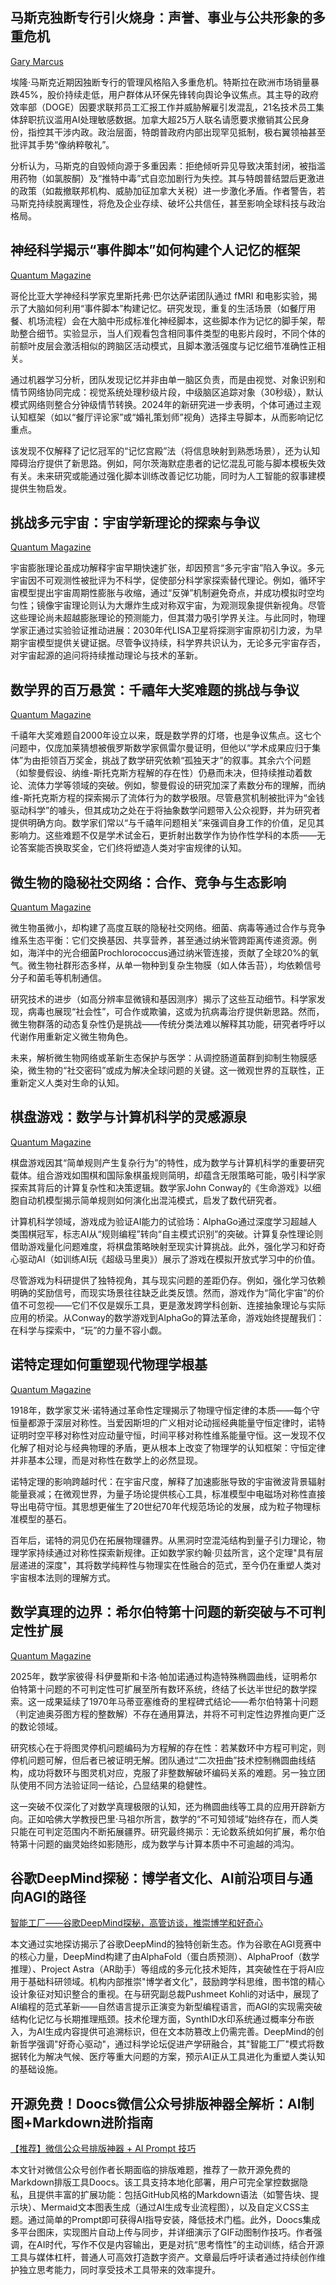 ## 马斯克独断专行引火烧身：声誉、事业与公共形象的多重危机  

[Gary Marcus](https://open.substack.com/pub/garymarcus/p/elon-musks-inability-to-listen-to?r=50w2ld&utm_campaign=post&utm_medium=web&showWelcomeOnShare=false)

埃隆·马斯克近期因独断专行的管理风格陷入多重危机。特斯拉在欧洲市场销量暴跌45%，股价持续走低，用户群体从环保先锋转向舆论争议焦点。其主导的政府效率部（DOGE）因要求联邦员工汇报工作并威胁解雇引发混乱，21名技术员工集体辞职抗议滥用AI处理敏感数据。加拿大超25万人联名请愿要求撤销其公民身份，指控其干涉内政。政治层面，特朗普政府内部出现罕见抵制，极右翼领袖甚至批评其手势“像纳粹敬礼”。  

分析认为，马斯克的自毁倾向源于多重因素：拒绝倾听异见导致决策封闭，被指滥用药物（如氯胺酮）及“推特中毒”式自恋加剧行为失控。其与特朗普结盟后更激进的政策（如裁撤联邦机构、威胁加征加拿大关税）进一步激化矛盾。作者警告，若马斯克持续脱离理性，将危及企业存续、破坏公共信任，甚至影响全球科技与政治格局。

## 神经科学揭示“事件脚本”如何构建个人记忆的框架  

[Quantum Magazine](https://www.quantamagazine.org/how-event-scripts-structure-our-personal-memories-20250221/)

哥伦比亚大学神经科学家克里斯托弗·巴尔达萨诺团队通过 fMRI 和电影实验，揭示了大脑如何利用“事件脚本”构建记忆。研究发现，重复的生活场景（如餐厅用餐、机场流程）会在大脑中形成标准化神经脚本，这些脚本作为记忆的脚手架，帮助整合细节。实验显示，当人们观看包含相同事件类型的电影片段时，不同个体的前额叶皮层会激活相似的跨脑区活动模式，且脚本激活强度与记忆细节准确性正相关。  

通过机器学习分析，团队发现记忆并非由单一脑区负责，而是由视觉、对象识别和情节网络协同完成：视觉系统处理秒级片段，中级脑区追踪对象（30秒级），默认模式网络则整合分钟级情节转换。2024年的新研究进一步表明，个体可通过主观认知框架（如以“餐厅评论家”或“婚礼策划师”视角）选择主导脚本，从而影响记忆重点。  

该发现不仅解释了记忆冠军的“记忆宫殿”法（将信息映射到熟悉场景），还为认知障碍治疗提供了新思路。例如，阿尔茨海默症患者的记忆混乱可能与脚本模板失效有关。未来研究或能通过强化脚本训练改善记忆功能，同时为人工智能的叙事建模提供生物启发。

## 挑战多元宇宙：宇宙学新理论的探索与争议  

[Quantum Magazine](https://mailchi.mp/quantamagazine.org/why-colliding-particles-reveal-reality-4866097?e=49edf04b1c)

宇宙膨胀理论虽成功解释宇宙早期快速扩张，却因预言“多元宇宙”陷入争议。多元宇宙因不可观测性被批评为不科学，促使部分科学家探索替代理论。例如，循环宇宙模型提出宇宙周期性膨胀与收缩，通过“反弹”机制避免奇点，并成功模拟时空均匀性；镜像宇宙理论则认为大爆炸生成对称双宇宙，为观测现象提供新视角。尽管这些理论尚未超越膨胀理论的预测能力，但其潜力吸引学界关注。与此同时，物理学家正通过实验验证推动进展：2030年代LISA卫星将探测宇宙原初引力波，为早期宇宙模型提供关键证据。尽管争议持续，科学界共识认为，无论多元宇宙存否，对宇宙起源的追问将持续推动理论与技术的革新。


## 数学界的百万悬赏：千禧年大奖难题的挑战与争议

[Quantum Magazine](https://mailchi.mp/quantamagazine.org/why-colliding-particles-reveal-reality-4866097?e=49edf04b1c)

千禧年大奖难题自2000年设立以来，既是数学界的灯塔，也是争议焦点。这七个问题中，仅庞加莱猜想被俄罗斯数学家佩雷尔曼证明，但他以“学术成果应归于集体”为由拒领百万奖金，挑战了数学研究依赖“孤独天才”的叙事。其余六个问题（如黎曼假设、纳维-斯托克斯方程解的存在性）仍悬而未决，但持续推动着数论、流体力学等领域的突破。例如，黎曼假设的研究加深了素数分布的理解，而纳维-斯托克斯方程的探索揭示了流体行为的数学极限。尽管悬赏机制被批评为“金钱驱动科学”的噱头，但其成功之处在于将抽象数学问题带入公众视野，并为研究者提供明确方向。数学家们常以“与千禧年问题相关”来强调自身工作的价值，足见其影响力。这些难题不仅是学术试金石，更折射出数学作为协作性学科的本质——无论答案能否换取奖金，它们终将塑造人类对宇宙规律的认知。

## 微生物的隐秘社交网络：合作、竞争与生态影响  

[Quantum Magazine](https://mailchi.mp/quantamagazine.org/why-colliding-particles-reveal-reality-4866052?e=49edf04b1c)

微生物虽微小，却构建了高度互联的隐秘社交网络。细菌、病毒等通过合作与竞争维系生态平衡：它们交换基因、共享营养，甚至通过纳米管跨距离传递资源。例如，海洋中的光合细菌Prochlorococcus通过纳米管连接，贡献了全球20%的氧气。微生物社群形态多样，从单一物种到复杂生物膜（如人体舌苔），均依赖信号分子和菌毛等机制通信。  

研究技术的进步（如高分辨率显微镜和基因测序）揭示了这些互动细节。科学家发现，病毒也展现“社会性”，可合作或欺骗，这或为抗病毒治疗提供新思路。然而，微生物群落的动态复杂性仍是挑战——传统分类法难以解释其功能，研究者呼吁以代谢作用重新定义微生物角色。  

未来，解析微生物网络或革新生态保护与医学：从调控肠道菌群到抑制生物膜感染，微生物的“社交密码”或成为解决全球问题的关键。这一微观世界的互联性，正重新定义人类对生命的认知。

## 棋盘游戏：数学与计算机科学的灵感源泉  

[Quantum Magazine](https://mailchi.mp/quantamagazine.org/why-colliding-particles-reveal-reality-4866024?e=49edf04b1c)

棋盘游戏因其“简单规则产生复杂行为”的特性，成为数学与计算机科学的重要研究载体。组合游戏如围棋和国际象棋虽规则简明，却蕴含无限策略可能，吸引科学家探索其背后的计算复杂性和决策逻辑。数学家John Conway的《生命游戏》以细胞自动机模型揭示简单规则如何演化出混沌模式，启发了数代研究者。  

计算机科学领域，游戏成为验证AI能力的试验场：AlphaGo通过深度学习超越人类围棋冠军，标志AI从“规则编程”转向“自主模式识别”的突破。计算复杂性理论则借助游戏量化问题难度，将棋盘策略映射至现实计算挑战。此外，强化学习和好奇心驱动AI（如训练AI玩《超级马里奥》）展示了游戏在模拟开放式学习中的价值。  

尽管游戏为科研提供了独特视角，其与现实问题的差距仍存。例如，强化学习依赖明确的奖励信号，而现实场景往往缺乏此类反馈。然而，游戏作为“简化宇宙”的价值不可忽视——它们不仅是娱乐工具，更是激发跨学科创新、连接抽象理论与实际应用的桥梁。从Conway的数学游戏到AlphaGo的算法革命，游戏始终提醒我们：在科学与探索中，“玩”的力量不容小觑。

## 诺特定理如何重塑现代物理学根基

[Quantum Magazine](https://www.quantamagazine.org/mathematics/)
 
1918年，数学家艾米·诺特通过革命性定理揭示了物理守恒定律的本质——每个守恒量都源于深层对称性。当爱因斯坦的广义相对论动摇经典能量守恒定律时，诺特证明时空平移对称性对应动量守恒，时间平移对称性维系能量守恒。这一发现不仅化解了相对论与经典物理的矛盾，更从根本上改变了物理学的认知框架：守恒定律并非基本公理，而是对称性在数学上的必然显现。  

诺特定理的影响跨越时代：在宇宙尺度，解释了加速膨胀导致的宇宙微波背景辐射能量衰减；在微观世界，为量子场论提供核心工具，标准模型中电磁场对称性直接导出电荷守恒。其思想更催生了20世纪70年代规范场论的发展，成为粒子物理标准模型的基石。  

百年后，诺特的洞见仍在拓展物理疆界。从黑洞时空混沌结构到量子引力理论，物理学家持续通过对称性探索新规律。正如数学家约翰·贝兹所言，这个定理"具有层层递进的深度"，其将数学纯粹性与物理实在性融合的范式，至今仍在重塑人类对宇宙根本法则的理解方式。

## 数学真理的边界：希尔伯特第十问题的新突破与不可判定性扩展

[Quantum Magazine](https://www.quantamagazine.org/new-proofs-probe-the-limits-of-mathematical-truth-20250203/?mc_cid=2f31b79f2a&mc_eid=49edf04b1c)

2025年，数学家彼得·科伊曼斯和卡洛·帕加诺通过构造特殊椭圆曲线，证明希尔伯特第十问题的不可判定性可扩展至所有数环系统，终结了长达半世纪的数学探索。这一成果延续了1970年马蒂亚塞维奇的里程碑式结论——希尔伯特第十问题（判定迪奥芬图方程的整数解）不存在通用算法，并将不可判定性边界推向更广泛的数论领域。  

研究核心在于将图灵停机问题编码为方程解的存在性：若某数环中方程可判定，则停机问题可解，但后者已被证明无解。团队通过“二次扭曲”技术控制椭圆曲线结构，成功将数环与图灵机对应，克服了非整数解破坏编码关系的难题。另一独立团队使用不同方法验证同一结论，凸显结果的稳健性。  

这一突破不仅深化了对数学真理极限的认知，还为椭圆曲线等工具的应用开辟新方向。正如哈佛大学教授巴里·马祖尔所言，数学的“不可知领域”始终存在，而人类只能在可判定范围内不断拓展疆界。研究最终揭示：无论数系统如何扩展，希尔伯特第十问题的幽灵始终如影随形，成为数学与计算本质中不可逾越的鸿沟。

## 谷歌DeepMind探秘：博学者文化、AI前沿项目与通向AGI的路径

[智能工厂——谷歌DeepMind探秘，高管访谈，推崇博学和好奇心](https://mp.weixin.qq.com/s/NUEcnj3fiwwNhUlijqCXkA)

本文通过实地探访揭示了谷歌DeepMind的独特创新生态。作为谷歌在AGI竞赛中的核心力量，DeepMind构建了由AlphaFold（蛋白质预测）、AlphaProof（数学推理）、Project Astra（AR助手）等组成的多元化技术矩阵，其突破性在于将AI应用于基础科研领域。机构内部推崇"博学者文化"，鼓励跨学科思维，图书馆的精心设计象征对知识整合的重视。在与研究副总裁Pushmeet Kohli的对话中，展现了AI编程的范式革新——自然语言提示正演变为新型编程语言，而AGI的实现需突破结构化记忆与长期推理瓶颈。技术伦理方面，SynthID水印系统通过概率分布嵌入，为AI生成内容提供可追溯标识，但在文本防篡改上仍需完善。DeepMind的创新哲学强调"好奇心驱动"，通过科学论坛促进产学研融合，其"智能工厂"模式将数据转化为解决气候、医疗等重大问题的方案，预示AI正从工具进化为重塑人类认知的基础设施。

## 开源免费！Doocs微信公众号排版神器全解析：AI制图+Markdown进阶指南

[【推荐】微信公众号排版神器 + AI Prompt 技巧](https://mp.weixin.qq.com/s/kYOQT2GvCcITZcgKKDd5zw)

本文针对微信公众号创作者长期面临的排版难题，推荐了一款开源免费的Markdown排版工具Doocs。该工具支持本地化部署，用户可完全掌控数据隐私，且提供丰富的扩展功能：包括GitHub风格的Markdown语法（如警告块、提示块）、Mermaid文本图表生成（通过AI生成专业流程图），以及自定义CSS主题。通过简单的Prompt即可获得AI指导安装，降低技术门槛。此外，Doocs集成多平台图床，实现图片自动上传与同步，并详细演示了GIF动图制作技巧。作者强调，在AI时代，写作不仅是内容输出，更是对抗“思考惰性”的主动训练，结合开源工具与媒体杠杆，普通人可高效打造数字资产。文章最后呼吁读者通过持续创作维护独立思考能力，同时享受技术工具带来的效率提升。